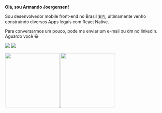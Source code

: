 **Olá, sou Armando Joergensen!**

Sou desenvolvedor mobile front-end no Brasil 🇧🇷, ultimamente venho construindo diversos Apps legais com React Native.

Para conversarmos um pouco, pode me enviar um e-mail ou dm no linkedin. Aguardo você 😀

  <a href = "mailto:armandoarlanjoergensen@gmail.com"><img src="https://img.shields.io/badge/-Gmail-%23333?style=for-the-badge&logo=gmail&logoColor=white" target="_blank"></a>
  <a href="https://www.linkedin.com/in/armandoaaj/" target="_blank"><img src="https://img.shields.io/badge/-LinkedIn-%230077B5?style=for-the-badge&logo=linkedin&logoColor=white" target="_blank"></a> 

<div>
  <a href="https://github.com/ArmandoAAJ">
  <img height="180em" src="https://github-readme-stats.vercel.app/api?username=ArmandoAAJ&show_icons=true&theme=dracula&include_all_commits=true&count_private=true&title_color=fff"/>
  <img height="180em" src="https://github-readme-stats.vercel.app/api/top-langs/?username=ArmandoAAJ&layout=compact&langs_count=7&theme=dracula&title_color=fff"/>
</div>

